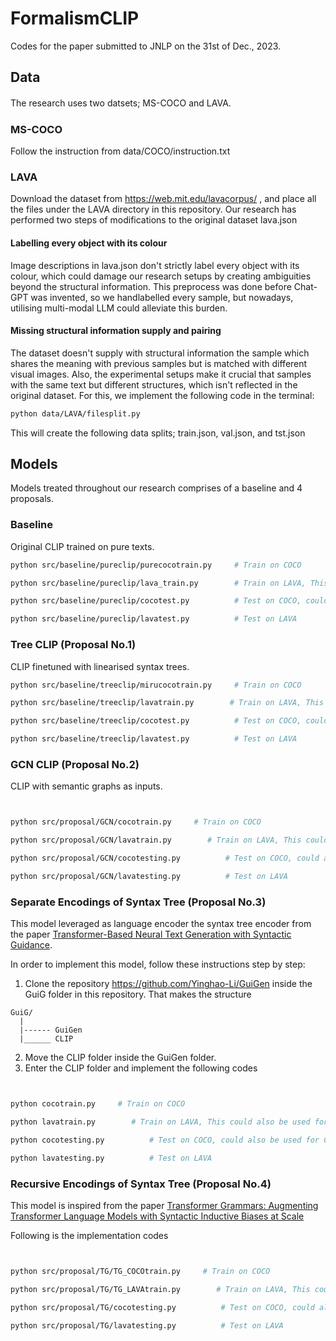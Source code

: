 # FormalismCLIP
Codes for the paper submitted to JNLP on the 31st of Dec., 2023. 


## Data 

The research uses two datsets; MS-COCO and LAVA.　

### MS-COCO 

Follow the instruction from data/COCO/instruction.txt 


### LAVA 

Download the dataset from https://web.mit.edu/lavacorpus/ , and place all the files under the LAVA directory in this repository. 
Our research has performed two steps of modifications to the original dataset lava.json 

#### Labelling every object with its colour 

Image descriptions in lava.json don't strictly label every object with its colour, which could damage our research setups by creating ambiguities beyond 
the structural information. This preprocess was done before Chat-GPT was invented, so we handlabelled every sample, but nowadays, utilising multi-modal LLM could alleviate this burden. 


#### Missing structural information supply and pairing 

The dataset doesn't supply with structural information the sample which shares the meaning with previous samples but is matched with different visual images. Also, the experimental setups make it crucial that samples with the same text but different structures, which isn't reflected in the original dataset. For this, we implement the following code in the terminal:

```bash 
python data/LAVA/filesplit.py 
```
This will create the following data splits; train.json, val.json, and tst.json 


## Models 

Models treated throughout our research comprises of a baseline and 4 proposals. 

### Baseline 

Original CLIP trained on pure texts. 

```bash
python src/baseline/pureclip/purecocotrain.py     # Train on COCO

python src/baseline/pureclip/lava_train.py        # Train on LAVA, This could also be used for training on both COCO and LAVA, by uploading the model inside the folder 'cocomodels' before the training session 

python src/baseline/pureclip/cocotest.py          # Test on COCO, could also be used for COCO-LAVA testing 

python src/baseline/pureclip/lavatest.py          # Test on LAVA 
```


### Tree CLIP (Proposal No.1) 

CLIP finetuned with linearised syntax trees.

```bash
python src/baseline/treeclip/mirucocotrain.py     # Train on COCO

python src/baseline/treeclip/lavatrain.py        # Train on LAVA, This could also be used for training on both COCO and LAVA, by uploading the model inside the folder 'cocomodels' before the training session 

python src/baseline/treeclip/cocotest.py          # Test on COCO, could also be used for COCO-LAVA testing 

python src/baseline/treeclip/lavatest.py          # Test on LAVA 
```

### GCN CLIP (Proposal No.2) 

CLIP with semantic graphs as inputs. 

```bash


python src/proposal/GCN/cocotrain.py     # Train on COCO

python src/proposal/GCN/lavatrain.py        # Train on LAVA, This could also be used for training on both COCO and LAVA, by uploading the model inside the folder 'cocomodels' before the training session 

python src/proposal/GCN/cocotesting.py          # Test on COCO, could also be used for COCO-LAVA testing 

python src/proposal/GCN/lavatesting.py          # Test on LAVA 
```


### Separate Encodings of Syntax Tree (Proposal No.3) 

This model leveraged as language encoder the syntax tree encoder from the paper [Transformer-Based Neural Text Generation with Syntactic Guidance](https://arxiv.org/abs/2010.01737).    

In order to implement this model, follow these instructions step by step: 

1. Clone the repository https://github.com/Yinghao-Li/GuiGen inside the GuiG folder in this repository. That makes the structure 

```
GuiG/
  | 
  |------ GuiGen
  |______ CLIP
```
2. Move the CLIP folder inside the GuiGen folder.
3. Enter the CLIP folder and implement the following codes

```bash


python cocotrain.py     # Train on COCO

python lavatrain.py        # Train on LAVA, This could also be used for training on both COCO and LAVA, by uploading the model inside the folder 'cocomodels' before the training session 

python cocotesting.py          # Test on COCO, could also be used for COCO-LAVA testing 

python lavatesting.py          # Test on LAVA 
```


### Recursive Encodings of Syntax Tree (Proposal No.4) 

This model is inspired from the paper [Transformer Grammars: Augmenting Transformer Language Models with Syntactic Inductive Biases at Scale](https://aclanthology.org/2022.tacl-1.81/)

Following is the implementation codes 


```bash


python src/proposal/TG/TG_COCOtrain.py     # Train on COCO

python src/proposal/TG/TG_LAVAtrain.py        # Train on LAVA, This could also be used for training on both COCO and LAVA, by uploading the model inside the folder 'cocomodels' before the training session 

python src/proposal/TG/cocotesting.py          # Test on COCO, could also be used for COCO-LAVA testing 

python src/proposal/TG/lavatesting.py          # Test on LAVA 
```






































